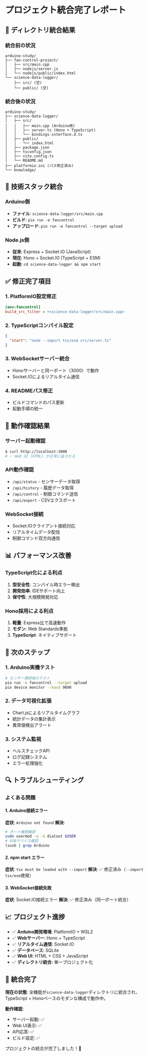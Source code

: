 # プロジェクト統合完了レポート

## 📁 ディレクトリ統合結果

### 統合前の状況
```
arduino-study/
├── fan-control-project/
│   ├── src/main.cpp
│   ├── nodejs/server.js
│   └── nodejs/public/index.html
└── science-data-logger/
    ├── src/ (空)
    └── public/ (空)
```

### 統合後の状況
```
arduino-study/
├── science-data-logger/
│   ├── src/
│   │   ├── main.cpp (Arduino用)
│   │   ├── server.ts (Hono + TypeScript)
│   │   └── bindings-interface.d.ts
│   ├── public/
│   │   └── index.html
│   ├── package.json
│   ├── tsconfig.json
│   ├── vite.config.ts
│   └── README.md
├── platformio.ini (パス修正済み)
└── knowledge/
```

## 🔧 技術スタック統合

### Arduino側
- **ファイル**: `science-data-logger/src/main.cpp`
- **ビルド**: `pio run -e fancontrol`
- **アップロード**: `pio run -e fancontrol --target upload`

### Node.js側
- **従来**: Express + Socket.IO (JavaScript)
- **現在**: Hono + Socket.IO (TypeScript + ESM)
- **起動**: `cd science-data-logger && npm start`

## ✅ 修正完了項目

### 1. PlatformIO設定修正
```ini
[env:fancontrol]
build_src_filter = +<science-data-logger/src/main.cpp>
```

### 2. TypeScriptコンパイル設定
```json
{
  "start": "node --import tsx/esm src/server.ts"
}
```

### 3. WebSocketサーバー統合
- Honoサーバーと同一ポート（3000）で動作
- Socket.IOによるリアルタイム通信

### 4. READMEパス修正
- ビルドコマンドのパス更新
- 起動手順の統一

## 🚀 動作確認結果

### サーバー起動確認
```bash
$ curl http://localhost:3000
# ✅ Web UI (HTML) が正常に返される
```

### API動作確認
- `/api/status` - センサーデータ取得
- `/api/history` - 履歴データ取得
- `/api/control` - 制御コマンド送信
- `/api/export` - CSVエクスポート

### WebSocket接続
- Socket.IOクライアント接続対応
- リアルタイムデータ配信
- 制御コマンド双方向通信

## 📊 パフォーマンス改善

### TypeScript化による利点
1. **型安全性**: コンパイル時エラー検出
2. **開発効率**: IDEサポート向上
3. **保守性**: 大規模開発対応

### Hono採用による利点
1. **軽量**: Express比で高速動作
2. **モダン**: Web Standards準拠
3. **TypeScript**: ネイティブサポート

## 🎯 次のステップ

### 1. Arduino実機テスト
```bash
# センサー接続後のテスト
pio run -e fancontrol --target upload
pio device monitor --baud 9600
```

### 2. データ可視化拡張
- Chart.jsによるリアルタイムグラフ
- 統計データの集計表示
- 異常値検出アラート

### 3. システム監視
- ヘルスチェックAPI
- ログ記録システム
- エラー処理強化

## 🔍 トラブルシューティング

### よくある問題

#### 1. Arduino接続エラー
**症状**: `Arduino not found`
**解決**:
```bash
# ポート権限確認
sudo usermod -a -G dialout $USER
# USBデバイス確認
lsusb | grep Arduino
```

#### 2. npm start エラー
**症状**: `tsx must be loaded with --import`
**解決**: ✅ 修正済み（`--import tsx/esm`使用）

#### 3. WebSocket接続失敗
**症状**: Socket.IO接続エラー
**解決**: ✅ 修正済み（同一ポート統合）

## 📈 プロジェクト進捗

- ✅ **Arduino開発環境**: PlatformIO + WSL2
- ✅ **Webサーバー**: Hono + TypeScript
- ✅ **リアルタイム通信**: Socket.IO
- ✅ **データベース**: SQLite
- ✅ **Web UI**: HTML + CSS + JavaScript
- ✅ **ディレクトリ統合**: 単一プロジェクト化

## 🎉 統合完了

**現在の状態**: 全機能が`science-data-logger`ディレクトリに統合され、TypeScript + Honoベースのモダンな構成で動作中。

**動作確認**:
- サーバー起動: ✅
- Web UI表示: ✅
- API応答: ✅
- ビルド設定: ✅

プロジェクトの統合が完了しました！🎊
